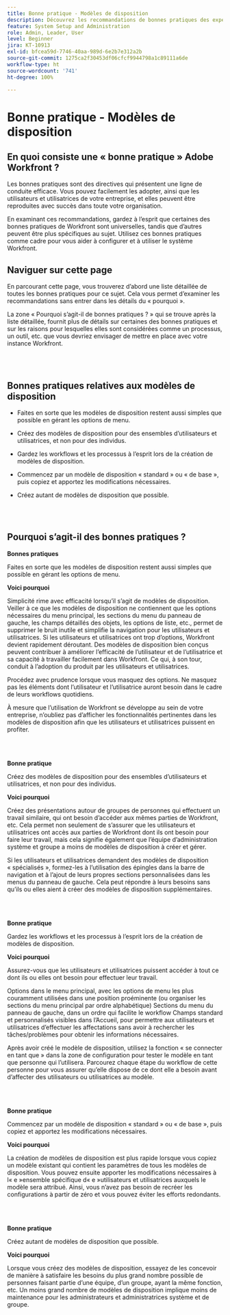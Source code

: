 ```yaml
---
title: Bonne pratique - Modèles de disposition
description: Découvrez les recommandations de bonnes pratiques des experts d’Adobe Workfront concernant la configuration, la gestion et l’utilisation des modèles de disposition Workfront.
feature: System Setup and Administration
role: Admin, Leader, User
level: Beginner
jira: KT-10913
exl-id: bfcea59d-7746-40aa-989d-6e2b7e312a2b
source-git-commit: 1275ca2f30453df06cfcf9944798a1c89111a6de
workflow-type: ht
source-wordcount: '741'
ht-degree: 100%

---
```


# Bonne pratique - Modèles de disposition

## En quoi consiste une « bonne pratique » Adobe Workfront ?

Les bonnes pratiques sont des directives qui présentent une ligne de conduite efficace. Vous pouvez facilement les adopter, ainsi que les utilisateurs et utilisatrices de votre entreprise, et elles peuvent être reproduites avec succès dans toute votre organisation.

En examinant ces recommandations, gardez à l’esprit que certaines des bonnes pratiques de Workfront sont universelles, tandis que d’autres peuvent être plus spécifiques au sujet. Utilisez ces bonnes pratiques comme cadre pour vous aider à configurer et à utiliser le système Workfront.

## Naviguer sur cette page

En parcourant cette page, vous trouverez d’abord une liste détaillée de toutes les bonnes pratiques pour ce sujet. Cela vous permet d’examiner les recommandations sans entrer dans les détails du « pourquoi ».

La zone « Pourquoi s’agit-il de bonnes pratiques ? » qui se trouve après la liste détaillée, fournit plus de détails sur certaines des bonnes pratiques et sur les raisons pour lesquelles elles sont considérées comme un processus, un outil, etc. que vous devriez envisager de mettre en place avec votre instance Workfront.

</br>
</br>

## Bonnes pratiques relatives aux modèles de disposition

* Faites en sorte que les modèles de disposition restent aussi simples que possible en gérant les options de menu.

* Créez des modèles de disposition pour des ensembles d’utilisateurs et utilisatrices, et non pour des individus.

* Gardez les workflows et les processus à l’esprit lors de la création de modèles de disposition.

* Commencez par un modèle de disposition « standard » ou « de base », puis copiez et apportez les modifications nécessaires.

* Créez autant de modèles de disposition que possible.

</br>
</br>

## Pourquoi s’agit-il des bonnes pratiques ?

**Bonnes pratiques**

Faites en sorte que les modèles de disposition restent aussi simples que possible en gérant les options de menu.

**Voici pourquoi**

Simplicité rime avec efficacité lorsqu’il s’agit de modèles de disposition. Veiller à ce que les modèles de disposition ne contiennent que les options nécessaires du menu principal, les sections du menu du panneau de gauche, les champs détaillés des objets, les options de liste, etc., permet de supprimer le bruit inutile et simplifie la navigation pour les utilisateurs et utilisatrices. Si les utilisateurs et utilisatrices ont trop d’options, Workfront devient rapidement déroutant. Des modèles de disposition bien conçus peuvent contribuer à améliorer l’efficacité de l’utilisateur et de l’utilisatrice et sa capacité à travailler facilement dans Workfront. Ce qui, à son tour, conduit à l’adoption du produit par les utilisateurs et utilisatrices.

Procédez avec prudence lorsque vous masquez des options. Ne masquez pas les éléments dont l’utilisateur et l’utilisatrice auront besoin dans le cadre de leurs workflows quotidiens.

À mesure que l’utilisation de Workfront se développe au sein de votre entreprise, n’oubliez pas d’afficher les fonctionnalités pertinentes dans les modèles de disposition afin que les utilisateurs et utilisatrices puissent en profiter.

</br>
</br>

**Bonne pratique**

Créez des modèles de disposition pour des ensembles d’utilisateurs et utilisatrices, et non pour des individus.

**Voici pourquoi**

Créez des présentations autour de groupes de personnes qui effectuent un travail similaire, qui ont besoin d’accéder aux mêmes parties de Workfront, etc. Cela permet non seulement de s’assurer que les utilisateurs et utilisatrices ont accès aux parties de Workfront dont ils ont besoin pour faire leur travail, mais cela signifie également que l’équipe d’administration système et groupe a moins de modèles de disposition à créer et gérer.

Si les utilisateurs et utilisatrices demandent des modèles de disposition « spécialisés », formez-les à l’utilisation des épingles dans la barre de navigation et à l’ajout de leurs propres sections personnalisées dans les menus du panneau de gauche. Cela peut répondre à leurs besoins sans qu’ils ou elles aient à créer des modèles de disposition supplémentaires.

</br>
</br>

**Bonne pratique**

Gardez les workflows et les processus à l’esprit lors de la création de modèles de disposition.

**Voici pourquoi**

Assurez-vous que les utilisateurs et utilisatrices puissent accéder à tout ce dont ils ou elles ont besoin pour effectuer leur travail.

Options dans le menu principal, avec les options de menu les plus couramment utilisées dans une position proéminente (ou organiser les sections du menu principal par ordre alphabétique)
Sections du menu du panneau de gauche, dans un ordre qui facilite le workflow
Champs standard et personnalisés visibles dans l’Accueil, pour permettre aux utilisateurs et utilisatrices d’effectuer les affectations sans avoir à rechercher les tâches/problèmes pour obtenir les informations nécessaires.

Après avoir créé le modèle de disposition, utilisez la fonction « se connecter en tant que » dans la zone de configuration pour tester le modèle en tant que personne qui l’utilisera. Parcourez chaque étape du workflow de cette personne pour vous assurer qu’elle dispose de ce dont elle a besoin avant d’affecter des utilisateurs ou utilisatrices au modèle.

</br>
</br>

**Bonne pratique**

Commencez par un modèle de disposition « standard » ou « de base », puis copiez et apportez les modifications nécessaires.

**Voici pourquoi**

La création de modèles de disposition est plus rapide lorsque vous copiez un modèle existant qui contient les paramètres de tous les modèles de disposition. Vous pouvez ensuite apporter les modifications nécessaires à l« e »ensemble spécifique d« e »utilisateurs et utilisatrices auxquels le modèle sera attribué. Ainsi, vous n’avez pas besoin de recréer les configurations à partir de zéro et vous pouvez éviter les efforts redondants.

</br>
</br>


**Bonne pratique**

Créez autant de modèles de disposition que possible.

**Voici pourquoi**

Lorsque vous créez des modèles de disposition, essayez de les concevoir de manière à satisfaire les besoins du plus grand nombre possible de personnes faisant partie d’une équipe, d’un groupe, ayant la même fonction, etc. Un moins grand nombre de modèles de disposition implique moins de maintenance pour les administrateurs et administratrices système et de groupe.

